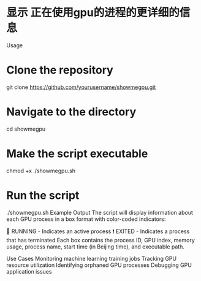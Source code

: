 # 显示 正在使用gpu的进程的更详细的信息

Usage
# Clone the repository
git clone https://github.com/yourusername/showmegpu.git

# Navigate to the directory
cd showmegpu

# Make the script executable
chmod +x ./showmegpu.sh

# Run the script
./showmegpu.sh
Example Output
The script will display information about each GPU process in a box format with color-coded indicators:

🚀 RUNNING - Indicates an active process
❗ EXITED - Indicates a process that has terminated
Each box contains the process ID, GPU index, memory usage, process name, start time (in Beijing time), and executable path.

Use Cases
Monitoring machine learning training jobs
Tracking GPU resource utilization
Identifying orphaned GPU processes
Debugging GPU application issues
  
